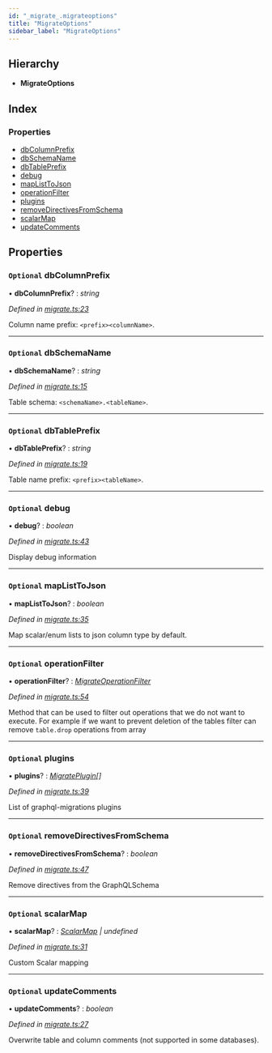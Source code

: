 ```yaml
---
id: "_migrate_.migrateoptions"
title: "MigrateOptions"
sidebar_label: "MigrateOptions"
---
```


## Hierarchy

* **MigrateOptions**

## Index

### Properties

* [dbColumnPrefix](_migrate_.migrateoptions.md#optional-dbcolumnprefix)
* [dbSchemaName](_migrate_.migrateoptions.md#optional-dbschemaname)
* [dbTablePrefix](_migrate_.migrateoptions.md#optional-dbtableprefix)
* [debug](_migrate_.migrateoptions.md#optional-debug)
* [mapListToJson](_migrate_.migrateoptions.md#optional-maplisttojson)
* [operationFilter](_migrate_.migrateoptions.md#optional-operationfilter)
* [plugins](_migrate_.migrateoptions.md#optional-plugins)
* [removeDirectivesFromSchema](_migrate_.migrateoptions.md#optional-removedirectivesfromschema)
* [scalarMap](_migrate_.migrateoptions.md#optional-scalarmap)
* [updateComments](_migrate_.migrateoptions.md#optional-updatecomments)

## Properties

### `Optional` dbColumnPrefix

• **dbColumnPrefix**? : *string*

*Defined in [migrate.ts:23](https://github.com/aerogear/graphback/blob/63664df15/packages/graphql-migrations/src/migrate.ts#L23)*

Column name prefix: `<prefix><columnName>`.

___

### `Optional` dbSchemaName

• **dbSchemaName**? : *string*

*Defined in [migrate.ts:15](https://github.com/aerogear/graphback/blob/63664df15/packages/graphql-migrations/src/migrate.ts#L15)*

Table schema: `<schemaName>.<tableName>`.

___

### `Optional` dbTablePrefix

• **dbTablePrefix**? : *string*

*Defined in [migrate.ts:19](https://github.com/aerogear/graphback/blob/63664df15/packages/graphql-migrations/src/migrate.ts#L19)*

Table name prefix: `<prefix><tableName>`.

___

### `Optional` debug

• **debug**? : *boolean*

*Defined in [migrate.ts:43](https://github.com/aerogear/graphback/blob/63664df15/packages/graphql-migrations/src/migrate.ts#L43)*

Display debug information

___

### `Optional` mapListToJson

• **mapListToJson**? : *boolean*

*Defined in [migrate.ts:35](https://github.com/aerogear/graphback/blob/63664df15/packages/graphql-migrations/src/migrate.ts#L35)*

Map scalar/enum lists to json column type by default.

___

### `Optional` operationFilter

• **operationFilter**? : *[MigrateOperationFilter](_plugin_migrateoperationfilter_.migrateoperationfilter.md)*

*Defined in [migrate.ts:54](https://github.com/aerogear/graphback/blob/63664df15/packages/graphql-migrations/src/migrate.ts#L54)*

Method that can be used to filter out operations that we do not want to execute.
For example if we want to prevent deletion of the tables filter can remove `table.drop` operations
from array

___

### `Optional` plugins

• **plugins**? : *[MigratePlugin](_plugin_migrateplugin_.migrateplugin.md)[]*

*Defined in [migrate.ts:39](https://github.com/aerogear/graphback/blob/63664df15/packages/graphql-migrations/src/migrate.ts#L39)*

List of graphql-migrations plugins

___

### `Optional` removeDirectivesFromSchema

• **removeDirectivesFromSchema**? : *boolean*

*Defined in [migrate.ts:47](https://github.com/aerogear/graphback/blob/63664df15/packages/graphql-migrations/src/migrate.ts#L47)*

Remove directives from the GraphQLSchema

___

### `Optional` scalarMap

• **scalarMap**? : *[ScalarMap](../modules/_abstract_generateabstractdatabase_.md#scalarmap) | undefined*

*Defined in [migrate.ts:31](https://github.com/aerogear/graphback/blob/63664df15/packages/graphql-migrations/src/migrate.ts#L31)*

Custom Scalar mapping

___

### `Optional` updateComments

• **updateComments**? : *boolean*

*Defined in [migrate.ts:27](https://github.com/aerogear/graphback/blob/63664df15/packages/graphql-migrations/src/migrate.ts#L27)*

Overwrite table and column comments (not supported in some databases).
